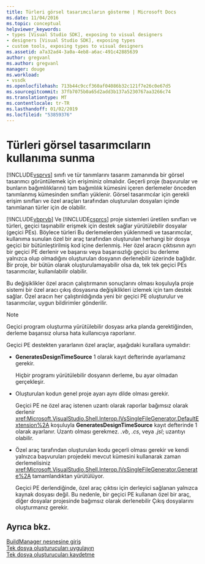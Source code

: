 ```yaml
---
title: Türleri görsel tasarımcıların gösterme | Microsoft Docs
ms.date: 11/04/2016
ms.topic: conceptual
helpviewer_keywords:
- types [Visual Studio SDK], exposing to visual designers
- designers [Visual Studio SDK], exposing types
- custom tools, exposing types to visual designers
ms.assetid: a7a32ad4-3a0a-4eb8-a6ac-491c42885639
author: gregvanl
ms.author: gregvanl
manager: douge
ms.workload:
- vssdk
ms.openlocfilehash: 713b44c9ccf360af04086b32c121f7e26c0e67d5
ms.sourcegitcommit: 37fb7075b0a65d2add3b137a5230767aa3266c74
ms.translationtype: MT
ms.contentlocale: tr-TR
ms.lasthandoff: 01/02/2019
ms.locfileid: "53859376"
---
```

# <a name="expose-types-to-visual-designers"></a>Türleri görsel tasarımcıların kullanıma sunma
[!INCLUDE[vsprvs](../../code-quality/includes/vsprvs_md.md)] sınıfı ve tür tanımlarını tasarım zamanında bir görsel tasarımcı görüntülemek için erişiminiz olmalıdır. Geçerli proje (başvurular ve bunların bağımlılıklarını) tam bağımlılık kümesini içeren derlemeler önceden tanımlanmış kümesinden sınıfları yüklenir. Görsel tasarımcılar için gerekli erişim sınıfları ve özel araçları tarafından oluşturulan dosyaları içinde tanımlanan türler için de olabilir.  
  
 [!INCLUDE[vbprvb](../../code-quality/includes/vbprvb_md.md)] Ve [!INCLUDE[csprcs](../../data-tools/includes/csprcs_md.md)] proje sistemleri üretilen sınıfları ve türleri, geçici taşınabilir erişmek için destek sağlar yürütülebilir dosyalar (geçici PEs). Böylece türleri Bu derlemelerden yüklenmedi ve tasarımcılar, kullanıma sunulan özel bir araç tarafından oluşturulan herhangi bir dosya geçici bir bütünleştirilmiş kod içine derlenmiş. Her özel aracın çıktısının ayrı bir geçici PE derlenir ve başarısı veya başarısızlığı geçici bu derleme yalnızca olup olmadığını oluşturulan dosyanın derlenebilir üzerinde bağlıdır. Bir proje, bir bütün olarak oluşturulamayabilir olsa da, tek tek geçici PEs tasarımcılar, kullanılabilir olabilir.  
  
 Bu değişiklikler özel aracın çalıştırmanın sonuçlarını olması koşuluyla proje sistemi bir özel aracı çıkış dosyasına değişiklikleri izlemek için tam destek sağlar. Özel aracın her çalıştırıldığında yeni bir geçici PE oluşturulur ve tasarımcılar, uygun bildirimler gönderilir.  
  
> [!NOTE]
>  Geçici program oluşturma yürütülebilir dosyası arka planda gerektiğinden, derleme başarısız olursa hata kullanıcıya raporlanır.  
  
 Geçici PE destekten yararlanın özel araçlar, aşağıdaki kurallara uymalıdır:  
  
-   **GeneratesDesignTimeSource** 1 olarak kayıt defterinde ayarlamanız gerekir.  
  
     Hiçbir programı yürütülebilir dosyanın derleme, bu ayar olmadan gerçekleşir.  
  
-   Oluşturulan kodun genel proje ayarı aynı dilde olması gerekir.  
  
     Geçici PE ne özel araç istenen uzantı olarak raporlar bağımsız olarak derlenir <xref:Microsoft.VisualStudio.Shell.Interop.IVsSingleFileGenerator.DefaultExtension%2A> koşuluyla **GeneratesDesignTimeSource** kayıt defterinde 1 olarak ayarlanır. Uzantı olması gerekmez. *.vb*, *.cs*, veya *.jsl*; uzantıyı olabilir.  
  
-   Özel araç tarafından oluşturulan kodu geçerli olması gerekir ve kendi yalnızca başvuruları projedeki mevcut kümesini kullanarak zaman derlemelisiniz <xref:Microsoft.VisualStudio.Shell.Interop.IVsSingleFileGenerator.Generate%2A> tamamlandıktan yürütülüyor.  
  
     Geçici PE derlendiğinde, özel araç çıktısı için derleyici sağlanan yalnızca kaynak dosyası değil. Bu nedenle, bir geçici PE kullanan özel bir araç, diğer dosyalar projesinde bağımsız olarak derlenebilir Çıkış dosyalarını oluşturmanız gerekir.  
  
## <a name="see-also"></a>Ayrıca bkz.  
 [BuildManager nesnesine giriş](https://msdn.microsoft.com/library/50080ec2-c1c9-412c-98ef-18d7f895e7fa)   
 [Tek dosya oluşturucuları uygulayın](../../extensibility/internals/implementing-single-file-generators.md)   
 [Tek dosya oluşturucuları kaydetme](../../extensibility/internals/registering-single-file-generators.md)